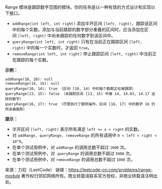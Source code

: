 Range 模块是跟踪数字范围的模块。你的任务是以一种有效的方式设计和实现以下接口。

* ```addRange(int left, int right)``` 添加半开区间 ```[left, right)```，跟踪该区间中的每个实数。添加与当前跟踪的数字部分重叠的区间时，应当添加在区间 ```[left, right)``` 中尚未跟踪的任何数字到该区间中。
* ```queryRange(int left, int right)``` 只有在当前正在跟踪区间 ```[left, right)``` 中的每一个实数时，才返回 ```true```。
* ```removeRange(int left, int right)``` 停止跟踪区间 ```[left, right)``` 中当前正在跟踪的每个实数。
 

**示例：**
```
addRange(10, 20): null
removeRange(14, 16): null
queryRange(10, 14): true （区间 [10, 14) 中的每个数都正在被跟踪）
queryRange(13, 15): false （未跟踪区间 [13, 15) 中像 14, 14.03, 14.17 这样的数字）
queryRange(16, 17): true （尽管执行了删除操作，区间 [16, 17) 中的数字 16 仍然会被跟踪）
```

**提示：**

* 半开区间 ```[left, right)``` 表示所有满足 ```left <= x < right``` 的实数。
* 对 ```addRange, queryRange, removeRange``` 的所有调用中 ```0 < left < right < 10^9```。
* 在单个测试用例中，对 ```addRange``` 的调用总数不超过 ```1000``` 次。
* 在单个测试用例中，对  ```queryRange``` 的调用总数不超过 ```5000``` 次。
* 在单个测试用例中，对 ```removeRange``` 的调用总数不超过 ```1000``` 次。

来源：力扣（LeetCode）
链接：https://leetcode-cn.com/problems/range-module
著作权归领扣网络所有。商业转载请联系官方授权，非商业转载请注明出处。
